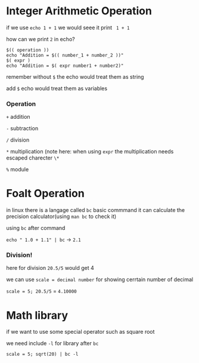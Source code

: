 # Integer Arithmetic Operation

if we use `echo 1 + 1` we would seee it print ` 1 + 1`

how can we print `2` in echo?

```
$(( operation ))
echo "Addition = $(( number_1 + number_2 ))"
$( expr )
echo "Addition = $( expr number1 + number2)"
```

remember without `$` the echo would treat them as string

add `$` echo would treat them as variables

### Operation

`+` addition

`-` subtraction

`/` division

`*` multiplication  (note here: when using `expr` the multiplication needs escaped charecter  `\*`

`%` module


# Foalt Operation

in linux there is a langage called `bc` basic commmand it can calculate the precision calculator(using `man bc` to check it)

using `bc` after command

`echo " 1.0 + 1.1" | bc` -> `2.1`

### Division!
here for division `20.5/5` would get 4

we can use `scale = decimal number` for showing cerrtain number of decimal

`scale = 5; 20.5/5` = `4.10000`

# Math library

if we want to use some special operator such as square root

we need include `-l` for library after `bc`

`scale = 5; sqrt(20) | bc -l`

